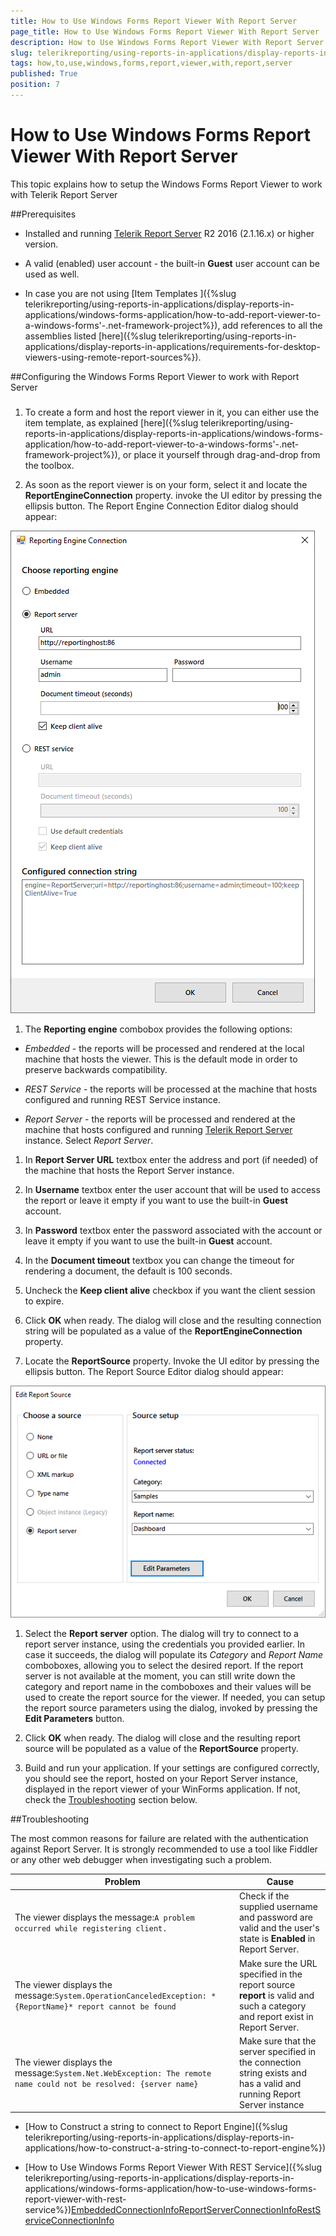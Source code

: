 ```yaml
---
title: How to Use Windows Forms Report Viewer With Report Server
page_title: How to Use Windows Forms Report Viewer With Report Server | for Telerik Reporting Documentation
description: How to Use Windows Forms Report Viewer With Report Server
slug: telerikreporting/using-reports-in-applications/display-reports-in-applications/windows-forms-application/how-to-use-windows-forms-report-viewer-with-report-server
tags: how,to,use,windows,forms,report,viewer,with,report,server
published: True
position: 7
---
```


# How to Use Windows Forms Report Viewer With Report Server



This topic explains how to setup the Windows Forms Report Viewer to work with Telerik Report Server

##Prerequisites

* Installed and running               [Telerik Report Server](http://docs.telerik.com/report-server/introduction) R2 2016 (2.1.16.x) or higher version.             

* A valid (enabled) user account - the built-in __Guest__ user account can be used as well.             

* In case you are not using [Item Templates ]({%slug telerikreporting/using-reports-in-applications/display-reports-in-applications/windows-forms-application/how-to-add-report-viewer-to-a-windows-forms'-.net-framework-project%}),               add references to all the assemblies listed               [here]({%slug telerikreporting/using-reports-in-applications/display-reports-in-applications/requirements-for-desktop-viewers-using-remote-report-sources%}).             

##Configuring the Windows Forms Report Viewer to work with Report Server

###

1. To create a form and host the report viewer in it, you can either use the item template, as explained                   [here]({%slug telerikreporting/using-reports-in-applications/display-reports-in-applications/windows-forms-application/how-to-add-report-viewer-to-a-windows-forms'-.net-framework-project%}), or place it yourself through drag-and-drop from the toolbox.                 

1. As soon as the report viewer is on your form, select it and locate the __ReportEngineConnection__ property.                   invoke the UI editor by pressing the ellipsis button. The Report Engine Connection Editor dialog should appear:                   

  ![Winforms Connection Editor](images/WinformsConnectionEditor.png)

1. The __Reporting engine__ combobox provides the following options:                 

* *Embedded* - the reports will be processed and rendered at the local machine that hosts the viewer. This is the default mode in order to preserve backwards compatibility.                     

* *REST Service* - the reports will be processed at the machine that hosts configured and running REST Service instance.                     

* *Report Server* - the reports will be processed and rendered at the machine that hosts configured and running                       [Telerik Report Server ](http://docs.telerik.com/report-server/introduction) instance.                         Select *Report Server*.                 

1. In __Report Server URL__ textbox enter the address and port (if needed) of the machine that hosts the Report Server instance.                 

1. In __Username__ textbox enter the user account that will be used to access the report or leave it empty if you want to use the built-in __Guest__ account.                 

1. In __Password__ textbox enter the password associated with the account or leave it empty if you want to use the built-in __Guest__ account.                 

1. In the __Document timeout__ textbox you can change the timeout for rendering a document, the default is 100 seconds.                 

1. Uncheck the __Keep client alive__ checkbox if you want the client session to expire.                 

1. Click __OK__ when ready. The dialog will close and the resulting connection string will be populated as a value of the __ReportEngineConnection__ property.                 

1. Locate the __ReportSource__ property. Invoke the UI editor by pressing the ellipsis button. The Report Source Editor dialog should appear:                   

  ![Winforms Report Source Editor](images/WinformsReportSourceEditor.png)

1. Select the __Report server__ option. The dialog will try to connect to a report server instance, using the credentials you provided earlier. In case it succeeds, the dialog                   will populate its *Category* and *Report Name* comboboxes, allowing you to select the desired report.                   If the report server is not available at the moment, you can still write down the category and report name in the comboboxes and their values will be used to create the report source for the viewer.                     If needed, you can setup the report source parameters using the dialog, invoked by pressing the __Edit Parameters__ button.                 

1. Click __OK__ when ready. The dialog will close and the resulting report source will be populated as a value of the __ReportSource__ property.                 

1. Build and run your application. If your settings are configured correctly, you should see the report, hosted on your Report Server instance, displayed in the report viewer of your WinForms application.                   If not, check the                   [Troubleshooting](#Troubleshooting) section below.                 

##Troubleshooting

The most common reasons for failure are related with the authentication against Report Server. It is strongly recommended to use a tool like           Fiddler or any other web debugger when investigating such a problem.         


| Problem | Cause |
| ------ | ------ |
|The viewer displays the message:`A problem occurred while registering client.`|Check if the supplied username and password are valid and the user's state is __Enabled__ in Report Server.|
|The viewer displays the message:`System.OperationCanceledException: *{ReportName}* report cannot be found`|Make sure the URL specified in the report source __report__ is valid and such a category and report exist in Report Server.|
|The viewer displays the message:`System.Net.WebException: The remote name could not be resolved: {server name}`|Make sure that the server specified in the connection string exists and has a valid and running Report Server instance|




 * [How to Construct a string to connect to Report Engine]({%slug telerikreporting/using-reports-in-applications/display-reports-in-applications/how-to-construct-a-string-to-connect-to-report-engine%})

 * [How to Use Windows Forms Report Viewer With REST Service]({%slug telerikreporting/using-reports-in-applications/display-reports-in-applications/windows-forms-application/how-to-use-windows-forms-report-viewer-with-rest-service%})[EmbeddedConnectionInfo](/reporting/api/Telerik.ReportViewer.Common.EmbeddedConnectionInfo)[ReportServerConnectionInfo](/reporting/api/Telerik.ReportViewer.Common.ReportServerConnectionInfo)[RestServiceConnectionInfo](/reporting/api/Telerik.ReportViewer.Common.RestServiceConnectionInfo)
